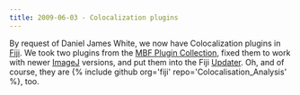 ```yaml
---
title: 2009-06-03 - Colocalization plugins
---
```


By request of Daniel James White, we now have Colocalization plugins in [Fiji](/software/fiji). We took two plugins from the [MBF Plugin Collection](/software/mbf-imagej), fixed them to work with newer [ImageJ](/software/imagej) versions, and put them into the Fiji [Updater](/plugins/updater). Oh, and of course, they are {% include github org='fiji' repo='Colocalisation_Analysis' %}, too.

 
